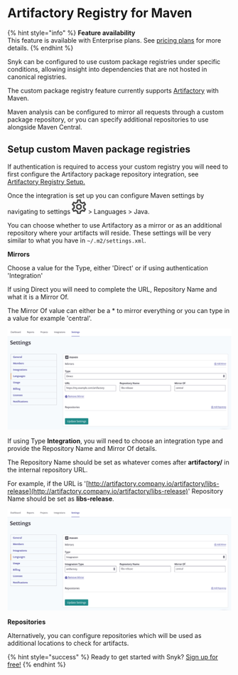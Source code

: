 # Artifactory Registry for Maven

{% hint style="info" %}
**Feature availability**  
This feature is available with Enterprise plans. See [pricing plans](https://snyk.io/plans/) for more details.
{% endhint %}

Snyk can be configured to use custom package registries under specific conditions, allowing insight into dependencies that are not hosted in canonical registries.

The custom package registry feature currently supports [Artifactory](integrations/private-registry-integrations/artifactory-registry-setup/) with Maven.

Maven analysis can be configured to mirror all requests through a custom package repository, or you can specify additional repositories to use alongside Maven Central.

## **Setup custom Maven package registries**

If authentication is required to access your custom registry you will need to first configure the Artifactory package repository integration, see [Artifactory Registry Setup.](integrations/private-registry-integrations/artifactory-registry-setup/)

Once the integration is set up you can configure Maven settings by navigating to settings ![](../../.gitbook/assets/cog_icon.png) &gt; Languages &gt; Java.

You can choose whether to use Artifactory as a mirror or as an additional repository where your artifacts will reside. These settings will be very similar to what you have in `~/.m2/settings.xml`.

**Mirrors**

Choose a value for the Type, either 'Direct' or if using authentication 'Integration'

If using Direct you will need to complete the URL, Repository Name and what it is a Mirror Of.

The Mirror Of value can either be a \* to mirror everything or you can type in a value for example 'central'.

![](../../.gitbook/assets/uuid-fd027725-33b3-7f12-a921-d7fba9cedad8-en.png)

If using Type **Integration**, you will need to choose an integration type and provide the Repository Name and Mirror Of details.

The Repository Name should be set as whatever comes after **artifactory/** in the internal repository URL.

For example, if the URL is '[http://artifactory.company.io/artifactory/libs-release](http://artifactory.company.io/artifactory/libs-release)' Repository Name should be set as **libs-release**.

![](../../.gitbook/assets/uuid-293cfd2b-2cd5-b8a3-0671-bf6d2798a3bc-en.png)

**Repositories**

Alternatively, you can configure repositories which will be used as additional locations to check for artifacts.

{% hint style="success" %}
Ready to get started with Snyk? [Sign up for free!](https://snyk.io/login?cta=sign-up&loc=footer&page=support_docs_page)
{% endhint %}

